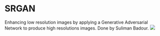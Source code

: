 # SRGAN
Enhancing low resolution images by applying a Generative Adversarial Network to produce high resolutions images.
Done by Suliman Badour.
![](urdf/sul_robot-1.jpg)
